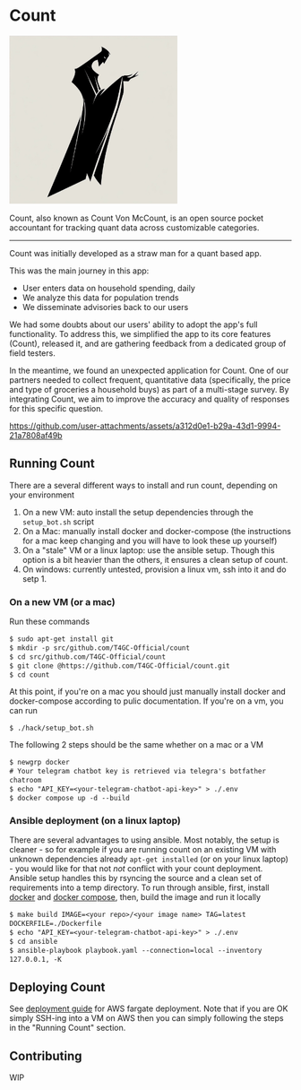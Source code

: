 # Count

<img src="https://github.com/T4GC-Official/count/raw/main/logo.png" width="300">

Count, also known as Count Von McCount, is an open source pocket accountant for tracking quant data across customizable categories. 

---

Count was initially developed as a straw man for a quant based app. 

This was the main journey in this app: 

* User enters data on household spending, daily 
* We analyze this data for population trends
* We disseminate advisories back to our users

We had some doubts about our users' ability to adopt the app's full functionality. To address this, we simplified the app to its core features (Count), released it, and are gathering feedback from a dedicated group of field testers. 

In the meantime, we found an unexpected application for Count. One of our partners needed to collect frequent, quantitative data (specifically, the price and type of groceries a household buys) as part of a multi-stage survey. By integrating Count, we aim to improve the accuracy and quality of responses for this specific question.

https://github.com/user-attachments/assets/a312d0e1-b29a-43d1-9994-21a7808af49b

## Running Count 

There are a several different ways to install and run count, depending on your environment    
1. On a new VM: auto install the setup dependencies through the `setup_bot.sh` script     
2. On a Mac: manually install docker and docker-compose (the instructions for a mac keep changing and you will have to look these up yourself)     
3. On a "stale" VM or a linux laptop: use the ansible setup. Though this option is a bit heavier than the others, it ensures a clean setup of count.     
4. On windows: currently untested, provision a linux vm, ssh into it and do setp 1. 

### On a new VM (or a mac)

Run these commands 
```
$ sudo apt-get install git 
$ mkdir -p src/github.com/T4GC-Official/count 
$ cd src/github.com/T4GC-Official/count 
$ git clone @https://github.com/T4GC-Official/count.git 
$ cd count 
```
At this point, if you're on a mac you should just manually install docker and docker-compose according to pulic documentation. 
If you're on a vm, you can run
```
$ ./hack/setup_bot.sh
```
The following 2 steps should be the same whether on a mac or a VM
```
$ newgrp docker
# Your telegram chatbot key is retrieved via telegra's botfather chatroom
$ echo "API_KEY=<your-telegram-chatbot-api-key>" > ./.env
$ docker compose up -d --build 
```

### Ansible deployment (on a linux laptop) 

There are several advantages to using ansible. Most notably, the setup is cleaner - so for example if you are running count on an existing VM with unknown dependencies already `apt-get installed` (or on your linux laptop) - you would like for that not _not_ conflict with your count deployment. Ansible setup handles this by rsyncing the source and a clean set of requirements into a temp directory. To run through ansible, first, install [docker](https://docs.docker.com/get-started/get-docker/) and [docker compose](https://docs.docker.com/compose/install/), then, build the image and run it locally
```
$ make build IMAGE=<your repo>/<your image name> TAG=latest DOCKERFILE=./Dockerfile
$ echo "API_KEY=<your-telegram-chatbot-api-key>" > ./.env
$ cd ansible
$ ansible-playbook playbook.yaml --connection=local --inventory 127.0.0.1, -K
```

## Deploying Count

See [deployment guide](./docs/deployment.md) for AWS fargate deployment. Note that if you are OK simply SSH-ing into a VM on AWS then you can simply following the steps in the "Running Count" section. 

## Contributing 

WIP
